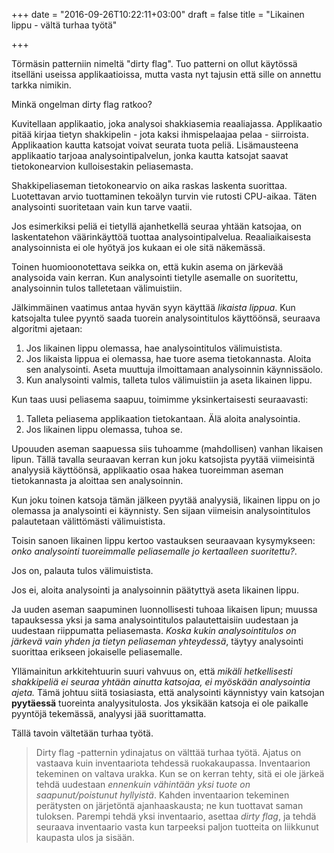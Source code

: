 +++
date = "2016-09-26T10:22:11+03:00"
draft = false
title = "Likainen lippu - vältä turhaa työtä"

+++

Törmäsin patterniin nimeltä "dirty flag". Tuo patterni on ollut käytössä itselläni useissa applikaatioissa, mutta vasta nyt tajusin että sille on annettu tarkka nimikin.

Minkä ongelman dirty flag ratkoo? 

Kuvitellaan applikaatio, joka analysoi shakkiasemia reaaliajassa. Applikaatio pitää kirjaa tietyn shakkipelin - jota kaksi ihmispelaajaa pelaa - siirroista. Applikaation kautta katsojat voivat seurata tuota peliä. Lisämausteena applikaatio tarjoaa analysointipalvelun, jonka kautta katsojat saavat tietokonearvion kulloisestakin peliasemasta.

Shakkipeliaseman tietokonearvio on aika raskas laskenta suorittaa. Luotettavan arvio tuottaminen tekoälyn turvin vie rutosti CPU-aikaa. Täten analysointi suoritetaan vain kun tarve vaatii.

Jos esimerkiksi peliä ei tietyllä ajanhetkellä seuraa yhtään katsojaa, on laskentatehon väärinkäyttöä tuottaa analysointipalvelua. Reaaliaikaisesta analysoinnista ei ole hyötyä jos kukaan ei ole sitä näkemässä.

Toinen huomioonotettava seikka on, että kukin asema on järkevää analysoida vain kerran. Kun analysointi tietylle asemalle on suoritettu, analysoinnin tulos talletetaan välimuistiin. 

Jälkimmäinen vaatimus antaa hyvän syyn käyttää *likaista lippua*. Kun katsojalta tulee pyyntö saada tuorein analysointitulos käyttöönsä, seuraava algoritmi ajetaan:

1. Jos likainen lippu olemassa, hae analysointitulos välimuistista.
2. Jos likaista lippua ei olemassa, hae tuore asema tietokannasta. Aloita sen analysointi. Aseta muuttuja ilmoittamaan analysoinnin käynnissäolo.
3. Kun analysointi valmis, talleta tulos välimuistiin ja aseta likainen lippu.

Kun taas uusi peliasema saapuu, toimimme yksinkertaisesti seuraavasti:

1. Talleta peliasema applikaation tietokantaan. Älä aloita analysointia.
2. Jos likainen lippu olemassa, tuhoa se.

Upouuden aseman saapuessa siis tuhoamme (mahdollisen) vanhan likaisen lipun. Tällä tavalla seuraavan kerran kun joku katsojista pyytää viimeisintä analyysiä käyttöönsä, applikaatio osaa hakea tuoreimman aseman tietokannasta ja aloittaa sen analysoinnin. 

Kun joku toinen katsoja tämän jälkeen pyytää analyysiä, likainen lippu on jo olemassa ja analysointi ei käynnisty. Sen sijaan viimeisin analysointitulos palautetaan välittömästi välimuistista.

Toisin sanoen likainen lippu kertoo vastauksen seuraavaan kysymykseen: *onko analysointi tuoreimmalle peliasemalle jo kertaalleen suoritettu?*.

Jos on, palauta tulos välimuistista.

Jos ei, aloita analysointi ja analysoinnin päätyttyä aseta likainen lippu.

Ja uuden aseman saapuminen luonnollisesti tuhoaa likaisen lipun; muussa tapauksessa yksi ja sama analysointitulos palautettaisiin uudestaan ja uudestaan riippumatta peliasemasta. *Koska kukin analysointitulos on järkevä vain yhden ja tietyn peliaseman yhteydessä*, täytyy analysointi suorittaa erikseen jokaiselle peliasemalle.

Yllämainitun arkkitehtuurin suuri vahvuus on, että *mikäli hetkellisesti shakkipeliä ei seuraa yhtään ainutta katsojaa, ei myöskään analysointia ajeta.* Tämä johtuu siitä tosiasiasta, että analysointi käynnistyy vain katsojan **pyytäessä** tuoreinta analyysitulosta. Jos yksikään katsoja ei ole paikalle pyyntöjä tekemässä, analyysi jää suorittamatta.

Tällä tavoin vältetään turhaa työtä.

> Dirty flag -patternin ydinajatus on välttää turhaa työtä. Ajatus on vastaava kuin inventaariota tehdessä ruokakaupassa. Inventaarion tekeminen on valtava urakka. Kun se on kerran tehty, sitä ei ole järkeä tehdä uudestaan *ennenkuin vähintään yksi tuote on saapunut/poistunut hyllyistä*. Kahden inventaarion tekeminen perätysten on järjetöntä ajanhaaskausta; ne kun tuottavat saman tuloksen. Parempi tehdä yksi inventaario, asettaa *dirty flag*, ja tehdä seuraava inventaario vasta kun tarpeeksi paljon tuotteita on liikkunut kaupasta ulos ja sisään.



